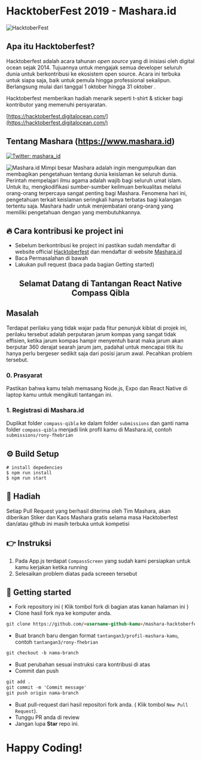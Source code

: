 # HacktoberFest 2019 - Mashara.id

![HacktoberFest](https://vinitshahdeo.github.io/HacktoberFest2K19/hacktoberfestfooter.png)

## Apa itu Hacktoberfest?

Hacktoberfest adalah acara tahunan _open source_ yang di inisiasi oleh digital ocean sejak 2014. Tujuannya untuk mengajak semua developer seluruh dunia untuk berkontribusi ke ekosistem open source. Acara ini terbuka untuk siapa saja, baik untuk pemula hingga professional sekalipun. Berlangsung mulai dari tanggal 1 oktober hingga 31 oktober .

Hacktoberfest memberikan hadiah menarik seperti t-shirt & sticker bagi kontributor yang memenuhi persyaratan.

[https://hacktoberfest.digitalocean.com/](https://hacktoberfest.digitalocean.com/)

## Tentang Mashara (https://www.mashara.id)

  <a href="https://twitter.com/mashara_id">
    <img alt="Twitter: mashara_id" src="https://img.shields.io/twitter/follow/mashara_id.svg?style=social" target="_blank" />
  </a>

![Mashara.id](https://www.mashara.id/_nuxt/img/2751b66.jpg)
Mimpi besar Mashara adalah ingin mengumpulkan dan membagikan pengetahuan tentang dunia keislaman ke seluruh dunia. Perintah mempelajari ilmu agama adalah wajib bagi seluruh umat islam. Untuk itu, mengkodifikasi sumber-sumber keilmuan berkualitas melalui orang-orang terpercaya sangat penting bagi Mashara. Fenomena hari ini, pengetahuan terkait keislaman seringkali hanya terbatas bagi kalangan tertentu saja. Mashara hadir untuk menjembatani orang-orang yang memiliki pengetahuan dengan yang membutuhkannya.

## :fire: Cara kontribusi ke project ini

- Sebelum berkontribusi ke project ini pastikan sudah mendaftar di website official [Hacktoberfest](https://hacktoberfest.digitalocean.com/) dan mendaftar di website [Mashara.id](https://www.mashara.id)
- Baca Permasalahan di bawah
- Lakukan pull request (baca pada bagian Getting started)

## <center>Selamat Datang di Tantangan React Native Compass Qibla</center>

## Masalah

Terdapat perilaku yang tidak wajar pada fitur penunjuk kiblat di projek ini, perilaku tersebut adalah perputaran jarum kompas yang sangat tidak effisien, ketika jarum kompas hampir menyentuh barat maka jarum akan berputar 360 derajat searah jarum jam, padahal untuk mencapai titik itu hanya perlu bergeser sedikit saja dari posisi jarum awal. Pecahkan problem tersebut.

### 0. Prasyarat

Pastikan bahwa kamu telah memasang Node.js, Expo dan React Native di laptop kamu untuk mengikuti tantangan ini.

### 1. Registrasi di Mashara.id

Duplikat folder `compass-qibla` ke dalam folder `submissions` dan ganti nama folder `compass-qibla` menjadi link profil kamu di Mashara.id, contoh `submissions/rony-fhebrian`

## ⚙️ Build Setup

```
# install depedencies
$ npm run install
$ npm run start
```

## :gift: Hadiah

Setiap Pull Request yang berhasil diterima oleh Tim Mashara, akan diberikan Stiker dan Kaos Mashara gratis selama masa Hacktoberfest dan/atau github ini masih terbuka untuk kompetisi

## :point_right: Instruksi

1. Pada App.js terdapat `CompassScreen` yang sudah kami persiapkan untuk kamu kerjakan ketika running
2. Selesaikan problem diatas pada screeen tersebut

## 🚀 Getting started

- Fork repository ini ( Klik tombol fork di bagian atas kanan halaman ini )
- Clone hasil fork nya ke komputer anda.

```markdown
git clone https://github.com/<username-github-kamu>/mashara-hacktoberfest
```

- Buat branch baru dengan format `tantangan3/profil-mashara-kamu`, contoh `tantangan3/rony-fhebrian`

```markdown
git checkout -b nama-branch
```

- Buat perubahan sesuai instruksi cara kontribusi di atas
- Commit dan push

```markdown
git add .
git commit -m 'Commit message'
git push origin nama-branch
```

- Buat pull-request dari hasil repositori fork anda. ( Klik tombol `New Pull Request`).
- Tunggu PR anda di review
- Jangan lupa **Star** repo ini.

# Happy Coding!
